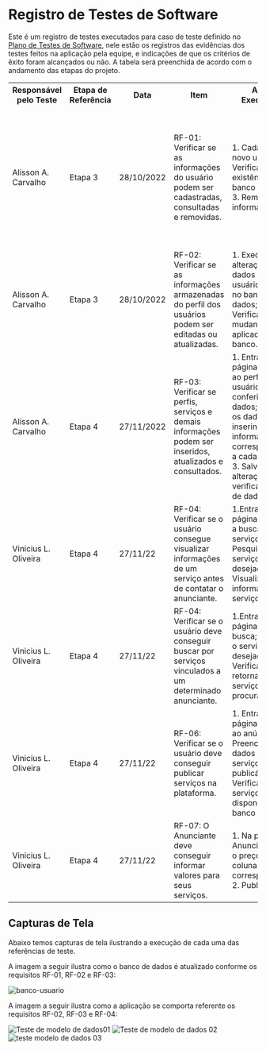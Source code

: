 # Registro de Testes de Software

Este é um registro de testes executados para caso de teste definido no <a href="docs/08-Plano de Testes de Software.md">Plano de Testes de Software</a>, nele estão os registros das evidências dos testes feitos na aplicação pela equipe, e indicações de que os critérios de êxito foram alcançados ou não. A tabela será preenchida de acordo com o andamento das etapas do projeto.

<table>
    <tr>
        <th>Responsável pelo Teste</th>
        <th>Etapa de Referência</th>
        <th>Data</th>
        <th>Item</th>
        <th>Ações Executadas</th>
        <th>Validação</th>
        <th>Avaliação</th>
    </tr>
    <tr>
        <td>Alisson A. Carvalho</td>
        <td>Etapa 3</td>
        <td>28/10/2022</td>
        <td>RF-01: Verificar se as informações do usuário podem ser cadastradas, consultadas e removidas.</td>
        <td>1. Cadastrar novo usuário; 2. Verificar existência no banco de dados; 3. Remover informações.</td>
        <td>O teste foi executado com sucesso</td>
        <td>O cadastro foi executado com sucesso e armazenado no banco de dados, após consulta os dados foram alterados e removidos pela própria interface.</td>
    </tr>
    <tr>
        <td>Alisson A. Carvalho</td>
        <td>Etapa 3</td>
        <td>28/10/2022</td>
        <td>RF-02: Verificar se as informações armazenadas do perfil dos usuários podem ser editadas ou atualizadas.</td>
        <td>1. Executar alteração de dados de usuário existente no banco de dados; 2. Verificar se as mudanças foram aplicadas no banco.</td>
        <td>O teste foi executado com sucesso</td>
        <td>Os dados foram alterados e atualizados corretamente no banco de dados.</td>
    </tr>
    <tr>
        <td>Alisson A. Carvalho</td>
        <td>Etapa 4</td>
        <td>27/11/2022</td>
        <td>RF-03: Verificar se perfis, serviços e demais informações podem ser inseridos, atualizados e consultados.</td>
        <td>1. Entrar na página referente ao perfil do usuário e conferir os dados; 2. Editar os dados inserindo as informações correspondentes a cada campo; 3. Salvar as alterações e verificar o banco de dados.</td>
        <td>O teste foi executado com sucesso</td>
        <td>Informações adicionais de Perfil e Serviços foram inseridas e armazenadas corretamente no banco de dados da aplicação.</td>
    </tr>
    <tr>
        <td>Vinicius L. Oliveira</td>
        <td>Etapa 4</td>
        <td>27/11/22</td>
        <td>RF-04: Verificar se o usuário consegue visualizar informações de um serviço antes de contatar o anunciante.</td>
        <td>1.Entrar na página referente a busca de serviços; 2. Pesquisar pelo serviço desejado; Visualizar as informações do serviço. </td>
        <td>O teste foi executado com sucesso</td>
        <td>Informações sobre o anúncio foram visualizadas na página de busca. </td>
    </tr>
    <tr>
        <td>Vinicius L. Oliveira</td>
        <td>Etapa 4</td>
        <td>27/11/22</td>
        <td>RF-04: Verificar se o usuário deve conseguir buscar por serviços vinculados a um determinado anunciante.</td>
        <td>1.Entrar na página de busca; 2. Digitar o serviço desejado; 3. Verificar se foi retornado o serviço procurado. </td>
        <td>O teste foi excutado com sucesso</td>
        <td>A busca  dos anúncios no banco de dados teve o retorno do serviço dos anunciantes desejado. </td>
    </tr>
    <tr>
        <td>Vinicius L. Oliveira</td>
        <td>Etapa 4</td>
        <td>27/11/22</td>
        <td>RF-06: Verificar se o usuário deve conseguir publicar serviços na plataforma.</td>
        <td>1. Entrar na página referente ao anúncio; 2. Preencher os dados do serviço e publicá-lo; 3. Verificar se o serviço está disponível no banco de dados.   </td>
        <td>O teste foi excutado com sucesso</td>
        <td>A publicação do anúncio foi executada e armazenada no banco de dados com sucesso. </td>
    </tr>
    <tr>
        <td>Vinicius L. Oliveira</td>
        <td>Etapa 4</td>
        <td>27/11/22</td>
        <td>RF-07: O Anunciante deve conseguir informar valores para seus serviços.</td>
        <td>1. Na página Anunciar, inserir o preço na coluna correspondente; 2. Publicar. </td>
        <td>O teste foi excutado com sucesso</td>
        <td>O preço foi inserido com sucesso na barra de dados do anúncio. </td>
    </tr>
</table>

## Capturas de Tela

Abaixo temos capturas de tela ilustrando a execução de cada uma das referências de teste.

A imagem a seguir ilustra como o banco de dados é atualizado conforme os requisitos RF-01, RF-02 e RF-03:

![banco-usuario](https://user-images.githubusercontent.com/100442612/204148566-2e4a2e54-4fb6-4da3-b959-e355dd8e9ceb.png)

A imagem a seguir ilustra como a aplicação se comporta referente os requisitos RF-02, RF-03 e RF-04:

![Teste de modelo de dados01](https://user-images.githubusercontent.com/102563767/204155843-9e368c21-1a16-4f64-9d6d-38fcf5c46946.png)
![Teste de modelo de dados 02](https://user-images.githubusercontent.com/102563767/204155849-c4819333-e27c-4c61-a506-352da4de03a5.png)
![teste modelo de dados 03](https://user-images.githubusercontent.com/102563767/204155852-7fcdcb4a-2966-4731-a4e6-0b21e2381d16.png)
